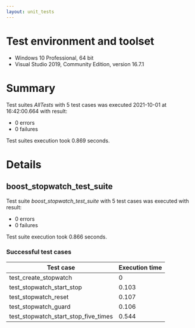 ```yaml
---
layout: unit_tests
---
```


# Test environment and toolset 

* Windows 10 Professional, 64 bit
* Visual Studio 2019, Community Edition, version 16.7.1

# Summary

Test suites *AllTests* with 5 test cases was executed 2021-10-01 at 16:42:00.664 with result:

* 0 errors
* 0 failures

Test suites execution took 0.869 seconds.

# Details

## boost_stopwatch_test_suite

Test suite *boost_stopwatch_test_suite* with 5 test cases was executed with result:

* 0 errors
* 0 failures

Test suite execution took 0.866 seconds.

### Successful test cases

Test case|Execution time
-|-
test_create_stopwatch | 0
test_stopwatch_start_stop | 0.103
test_stopwatch_reset | 0.107
test_stopwatch_guard | 0.106
test_stopwatch_start_stop_five_times | 0.544
